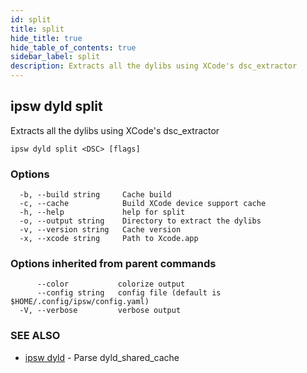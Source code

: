 ```yaml
---
id: split
title: split
hide_title: true
hide_table_of_contents: true
sidebar_label: split
description: Extracts all the dylibs using XCode's dsc_extractor
---
```

## ipsw dyld split

Extracts all the dylibs using XCode's dsc_extractor

```
ipsw dyld split <DSC> [flags]
```

### Options

```
  -b, --build string     Cache build
  -c, --cache            Build XCode device support cache
  -h, --help             help for split
  -o, --output string    Directory to extract the dylibs
  -v, --version string   Cache version
  -x, --xcode string     Path to Xcode.app
```

### Options inherited from parent commands

```
      --color           colorize output
      --config string   config file (default is $HOME/.config/ipsw/config.yaml)
  -V, --verbose         verbose output
```

### SEE ALSO

* [ipsw dyld](/docs/cli/ipsw/dyld)	 - Parse dyld_shared_cache

